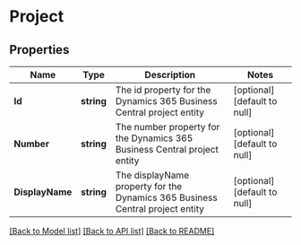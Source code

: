 # Project

## Properties
Name | Type | Description | Notes
------------ | ------------- | ------------- | -------------
**Id** | **string** | The id property for the Dynamics 365 Business Central project entity | [optional] [default to null]
**Number** | **string** | The number property for the Dynamics 365 Business Central project entity | [optional] [default to null]
**DisplayName** | **string** | The displayName property for the Dynamics 365 Business Central project entity | [optional] [default to null]

[[Back to Model list]](../README.md#documentation-for-models) [[Back to API list]](../README.md#documentation-for-api-endpoints) [[Back to README]](../README.md)



